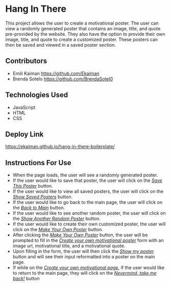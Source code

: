 # Hang In There

This project allows the user to create a motivational poster. The user can view
a randomly generated poster that contains an image, title, and quote
pre-provided by the website. They also have the option to provide their own
image, title, and quote to create a customized poster. These posters can then be
saved and viewed in a saved poster section.

## Contributors
- Emili Kaiman https://github.com/Ekaiman
- Brenda Sotelo https://github.com/BrendaSotel0

## Technologies Used
- JavaScript
- HTML
- CSS

## Deploy Link
https://ekaiman.github.io/hang-in-there-boilerplate/

## Instructions For Use
- When the page loads, the user will see a randomly generated poster.
- If the user would like to save that poster, the user will click on the <u>*Save This Poster*</u> button.
- If the user would like to view all saved posters, the user will click on the <u>*Show Saved Posters*</u> button.
- If the user would like to go back to the main page, the user will click on the
 <u>*Back to Main*</u> button.
- If the user would like to see another random poster, the user will click on the <u>*Show Another Random Poster*</u> button.
- If the user would like to create their own customized poster, the user will click on the <u>*Make Your Own Poster*</u> button.
- After clicking the <u>*Make Your Own Poster*</u> button, the user will be prompted to fill in the <u>*Create your own motivational poster*</u> form with an image url, motivational title, and a motivational quote.
- Upon filling in the form, the user will then click the <u>*Show my poster*</u> button and will see their input reformatted into a poster on the main page.
- If while on the <u>*Create your own motivational page*</u>, if the user would like to
return to the main page, they will click on the <u>*Nevermind, take me back!*</u> button
